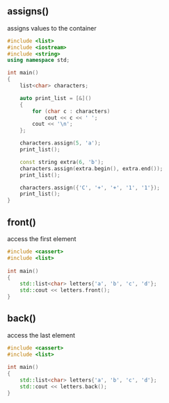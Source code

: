 ## assigns()
assigns values to the container
```cpp
#include <list>
#include <iostream>
#include <string>
using namespace std;

int main()
{
    list<char> characters;

    auto print_list = [&]()
    {
        for (char c : characters)
            cout << c << ' ';
        cout << '\n';
    };

    characters.assign(5, 'a');
    print_list();

    const string extra(6, 'b');
    characters.assign(extra.begin(), extra.end());
    print_list();

    characters.assign({'C', '+', '+', '1', '1'});
    print_list();
}

```

## front()
access the first element
```cpp
#include <cassert>
#include <list>
 
int main()
{
    std::list<char> letters{'a', 'b', 'c', 'd'};
    std::cout << letters.front();
}
```

## back()
access the last element
```cpp
#include <cassert>
#include <list>
 
int main()
{
    std::list<char> letters{'a', 'b', 'c', 'd'};
    std::cout << letters.back();
}
```
